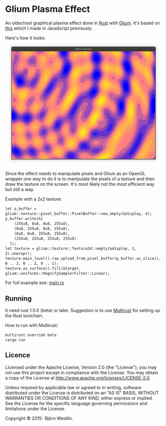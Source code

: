 # Glium Plasma Effect #

An oldschool graphical plasma effect done in [Rust](https://www.rust-lang.org/)
with [Glium](https://github.com/tomaka/glium).
It's based on [this](https://rawgit.com/bwestlin/canvas-experiments/master/plasma.html)
which I made in JavaScript previously.

Here's how it looks:
![Screenshot](screenshot.png)

Since the effect needs to manipulate pixels and Glium as an OpenGL wrapper
one way to do it is to manipulate the pixels of a texture and then draw the
texture on the screen. It's most likely not the most efficient way but still a way.

Example with a 2x2 texture:
```
let p_buffer = glium::texture::pixel_buffer::PixelBuffer::new_empty(&display, 4);
p_buffer.write(&[
    (255u8, 0u8, 0u8, 255u8),
    (0u8, 255u8, 0u8, 255u8),
    (0u8, 0u8, 255u8, 255u8),
    (255u8, 255u8, 255u8, 255u8)
  ]);
let texture = glium::texture::Texture2d::empty(&display, 2, 2).unwrap();
texture.main_level().raw_upload_from_pixel_buffer(p_buffer.as_slice(), 0 .. 2, 0 .. 2, 0 .. 1);
texture.as_surface().fill(&target, glium::uniforms::MagnifySamplerFilter::Linear);
```
For full example see: [main.rs](src/main.rs)

## Running ##

It need rust 1.5.0 (beta) or later. Suggestion is to use
[Multirust](https://github.com/brson/multirust) for setting up the Rust toolchain.


How to run with Multirust:
```
multirust override beta
cargo run
```

## Licence ##

Licensed under the Apache License, Version 2.0 (the "License"); you may not use this project except in compliance with the License. You may obtain a copy of the License at http://www.apache.org/licenses/LICENSE-2.0.

Unless required by applicable law or agreed to in writing, software distributed under the License is distributed on an "AS IS" BASIS, WITHOUT WARRANTIES OR CONDITIONS OF ANY KIND, either express or implied. See the License for the specific language governing permissions and limitations under the License.

Copyright &copy; 2015- Björn Westlin.
